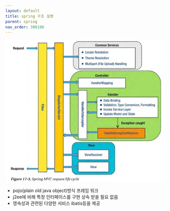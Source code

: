 ```yaml
---
layout: default
title: spring 구조 설명
parent: spring
nav_order: 300100
---
```


![](../../attach/spring-context.png)
* pojo(plain old java object)방식 프레임 워크
* j2ee에 비해 특정 인터페이스를 구현 상속 받을 필요 없음
* 영속성과 관련된 다양한 서비스 ibatis등을 제공
